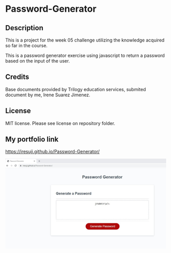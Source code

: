 # Password-Generator

## Description 
This is a project for the week 05 challenge utilizing the knowledge acquired so far in the course.

This is a password generator exercise using javascript to return a password based on the input of the user.


## Credits
Base documents provided by Trilogy education services, submited document by me, Irene Suarez Jimenez.

## License
MIT license. Please see license on repository folder.

## My portfolio link
https://iresuji.github.io/Password-Generator/

![screenshot](./images/Screenshot%202023-01-09%20225427.jpg)
